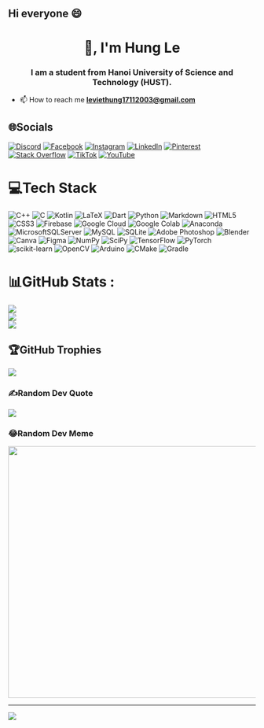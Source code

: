 ## Hi everyone 😄
<!--
**noname1711/noname1711** is a ✨ _special_ ✨ repository because its `README.md` (this file) appears on your GitHub profile.

Here are some ideas to get you started:

- 🔭 I’m currently working on ...
- 🌱 I’m currently learning ...
- 👯 I’m looking to collaborate on ...
- 🤔 I’m looking for help with ...
- 💬 Ask me about ...
- 📫 How to reach me: ...
- 😄 Pronouns: ...
- ⚡ Fun fact: ...
-->
<h1 align="center">👋, I'm Hung Le</h1>
<h3 align="center">I am a student from Hanoi University of Science and Technology (HUST).</h3>

- 📫 How to reach me **leviethung17112003@gmail.com**

## 🌐Socials
[![Discord](https://img.shields.io/badge/Discord-%237289DA.svg?logo=discord&logoColor=white)](https://discord.gg/PwnhV4ykWU) [![Facebook](https://img.shields.io/badge/Facebook-%231877F2.svg?logo=Facebook&logoColor=white)](https://facebook.com/phoenix.khai.528) [![Instagram](https://img.shields.io/badge/Instagram-%23E4405F.svg?logo=Instagram&logoColor=white)](https://instagram.com/hungle171103/) [![LinkedIn](https://img.shields.io/badge/LinkedIn-%230077B5.svg?logo=linkedin&logoColor=white)](https://linkedin.com/in/le-hung-062585306/) [![Pinterest](https://img.shields.io/badge/Pinterest-%23E60023.svg?logo=Pinterest&logoColor=white)](https://pinterest.com/le771485/) [![Stack Overflow](https://img.shields.io/badge/-Stackoverflow-FE7A16?logo=stack-overflow&logoColor=white)](https://stackoverflow.com/users/27258299/h%c3%b9ng-l%c3%aa) [![TikTok](https://img.shields.io/badge/TikTok-%23000000.svg?logo=TikTok&logoColor=white)](https://tiktok.com/@baogioduoctotnghiep) [![YouTube](https://img.shields.io/badge/YouTube-%23FF0000.svg?logo=YouTube&logoColor=white)](https://youtube.com/channel/UCdzs0q9HrdsxRlWrfo_1xgA) 

# 💻Tech Stack
![C++](https://img.shields.io/badge/c++-%2300599C.svg?style=plastic&logo=c%2B%2B&logoColor=white) ![C](https://img.shields.io/badge/c-%2300599C.svg?style=plastic&logo=c&logoColor=white) ![Kotlin](https://img.shields.io/badge/kotlin-%230095D5.svg?style=plastic&logo=kotlin&logoColor=white) ![LaTeX](https://img.shields.io/badge/latex-%23008080.svg?style=plastic&logo=latex&logoColor=white) ![Dart](https://img.shields.io/badge/dart-%230175C2.svg?style=plastic&logo=dart&logoColor=white) ![Python](https://img.shields.io/badge/python-3670A0?style=plastic&logo=python&logoColor=ffdd54) ![Markdown](https://img.shields.io/badge/markdown-%23000000.svg?style=plastic&logo=markdown&logoColor=white) ![HTML5](https://img.shields.io/badge/html5-%23E34F26.svg?style=plastic&logo=html5&logoColor=white) ![CSS3](https://img.shields.io/badge/css3-%231572B6.svg?style=plastic&logo=css3&logoColor=white) ![Firebase](https://img.shields.io/badge/firebase-%23039BE5.svg?style=plastic&logo=firebase) ![Google Cloud](https://img.shields.io/badge/Google%20Cloud-%234285F4.svg?style=plastic&logo=google-cloud&logoColor=white) ![Google Colab](https://img.shields.io/badge/Google%20Colab-%23F9AB00.svg?style=plastic&logo=google-colab&logoColor=white) ![Anaconda](https://img.shields.io/badge/Anaconda-%2344A833.svg?style=plastic&logo=anaconda&logoColor=white) ![MicrosoftSQLServer](https://img.shields.io/badge/Microsoft%20SQL%20Sever-CC2927?style=plastic&logo=microsoft%20sql%20server&logoColor=white) ![MySQL](https://img.shields.io/badge/mysql-%2300f.svg?style=plastic&logo=mysql&logoColor=white) ![SQLite](https://img.shields.io/badge/sqlite-%2307405e.svg?style=plastic&logo=sqlite&logoColor=white) ![Adobe Photoshop](https://img.shields.io/badge/adobephotoshop-%2331A8FF.svg?style=plastic&logo=adobephotoshop&logoColor=white) ![Blender](https://img.shields.io/badge/blender-%23F5792A.svg?style=plastic&logo=blender&logoColor=white) ![Canva](https://img.shields.io/badge/Canva-%2300C4CC.svg?style=plastic&logo=Canva&logoColor=white) 	![Figma](https://img.shields.io/badge/figma-%23F24E1E.svg?style=plastic&logo=figma&logoColor=white) ![NumPy](https://img.shields.io/badge/numpy-%23013243.svg?style=plastic&logo=numpy&logoColor=white) ![SciPy](https://img.shields.io/badge/SciPy-%230C55A5.svg?style=plastic&logo=scipy&logoColor=%white) ![TensorFlow](https://img.shields.io/badge/TensorFlow-%23FF6F00.svg?style=plastic&logo=TensorFlow&logoColor=white) ![PyTorch](https://img.shields.io/badge/PyTorch-%23EE4C2C.svg?style=plastic&logo=PyTorch&logoColor=white) ![scikit-learn](https://img.shields.io/badge/scikit--learn-%23F7931E.svg?style=plastic&logo=scikit-learn&logoColor=white) ![OpenCV](https://img.shields.io/badge/OpenCV-%23FF7800.svg?style=plastic&logo=opencv&logoColor=white) ![Arduino](https://img.shields.io/badge/-Arduino-00979D?style=plastic&logo=Arduino&logoColor=white) ![CMake](https://img.shields.io/badge/CMake-%23008FBA.svg?style=plastic&logo=cmake&logoColor=white) ![Gradle](https://img.shields.io/badge/Gradle-02303A.svg?style=plastic&logo=Gradle&logoColor=white)

# 📊GitHub Stats :
![](https://github-readme-stats.vercel.app/api?username=noname1711&theme=radical&hide_border=false&include_all_commits=false&count_private=false)<br/>
![](https://github-readme-streak-stats.herokuapp.com/?user=noname1711&theme=radical&hide_border=false)<br/>
![](https://github-readme-stats.vercel.app/api/top-langs/?username=noname1711&theme=radical&hide_border=false&include_all_commits=false&count_private=false&layout=compact)

## 🏆GitHub Trophies
![](https://github-trophies.vercel.app/?username=noname1711&theme=dracula&no-frame=false&no-bg=true&margin-w=4)

### ✍️Random Dev Quote
![](https://quotes-github-readme.vercel.app/api?type=horizontal&theme=radical)

### 😂Random Dev Meme
<img src="https://random-memer.herokuapp.com/" width="512px"/>

---
[![](https://visitcount.itsvg.in/api?id=noname1711&icon=0&color=0)](https://visitcount.itsvg.in)
